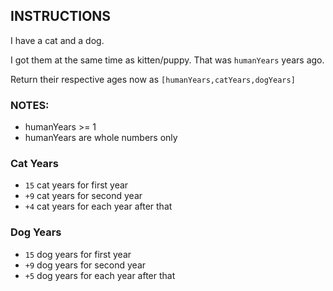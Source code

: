 ## INSTRUCTIONS

I have a cat and a dog.

I got them at the same time as kitten/puppy. That was `humanYears` years ago.

Return their respective ages now as `[humanYears,catYears,dogYears]`

### NOTES:

* humanYears >= 1
* humanYears are whole numbers only

### Cat Years
* `15` cat years for first year
* `+9` cat years for second year
* `+4` cat years for each year after that

### Dog Years
* `15` dog years for first year
* `+9` dog years for second year
* `+5` dog years for each year after that